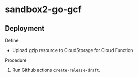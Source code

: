 # sandbox2-go-gcf

## Deployment

Define

- Upload gzip resource to CloudStorage for Cloud Function

Procedure

1. Run Github actions `create-release-draft`.
